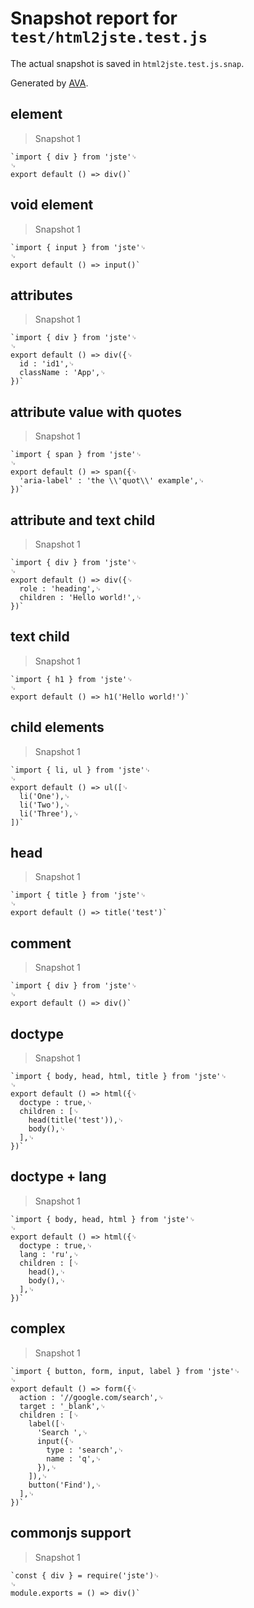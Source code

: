 # Snapshot report for `test/html2jste.test.js`

The actual snapshot is saved in `html2jste.test.js.snap`.

Generated by [AVA](https://avajs.dev).

## element

> Snapshot 1

    `import { div } from 'jste'␊
    ␊
    export default () => div()`

## void element

> Snapshot 1

    `import { input } from 'jste'␊
    ␊
    export default () => input()`

## attributes

> Snapshot 1

    `import { div } from 'jste'␊
    ␊
    export default () => div({␊
      id : 'id1',␊
      className : 'App',␊
    })`

## attribute value with quotes

> Snapshot 1

    `import { span } from 'jste'␊
    ␊
    export default () => span({␊
      'aria-label' : 'the \\'quot\\' example',␊
    })`

## attribute and text child

> Snapshot 1

    `import { div } from 'jste'␊
    ␊
    export default () => div({␊
      role : 'heading',␊
      children : 'Hello world!',␊
    })`

## text child

> Snapshot 1

    `import { h1 } from 'jste'␊
    ␊
    export default () => h1('Hello world!')`

## child elements

> Snapshot 1

    `import { li, ul } from 'jste'␊
    ␊
    export default () => ul([␊
      li('One'),␊
      li('Two'),␊
      li('Three'),␊
    ])`

## head

> Snapshot 1

    `import { title } from 'jste'␊
    ␊
    export default () => title('test')`

## comment

> Snapshot 1

    `import { div } from 'jste'␊
    ␊
    export default () => div()`

## doctype

> Snapshot 1

    `import { body, head, html, title } from 'jste'␊
    ␊
    export default () => html({␊
      doctype : true,␊
      children : [␊
        head(title('test')),␊
        body(),␊
      ],␊
    })`

## doctype + lang

> Snapshot 1

    `import { body, head, html } from 'jste'␊
    ␊
    export default () => html({␊
      doctype : true,␊
      lang : 'ru',␊
      children : [␊
        head(),␊
        body(),␊
      ],␊
    })`

## complex

> Snapshot 1

    `import { button, form, input, label } from 'jste'␊
    ␊
    export default () => form({␊
      action : '//google.com/search',␊
      target : '_blank',␊
      children : [␊
        label([␊
          'Search ',␊
          input({␊
            type : 'search',␊
            name : 'q',␊
          }),␊
        ]),␊
        button('Find'),␊
      ],␊
    })`

## commonjs support

> Snapshot 1

    `const { div } = require('jste')␊
    ␊
    module.exports = () => div()`
